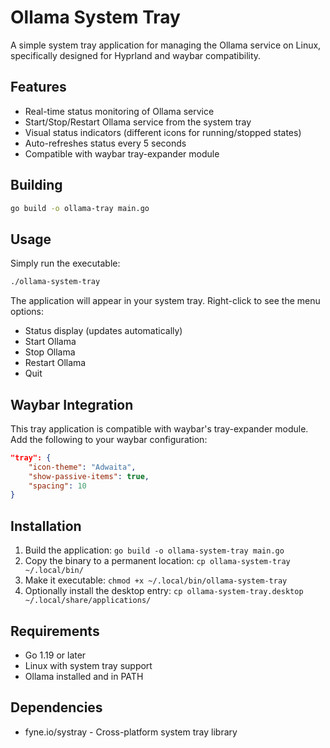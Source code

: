 # Ollama System Tray

A simple system tray application for managing the Ollama service on Linux, specifically designed for Hyprland and waybar compatibility.

## Features

- Real-time status monitoring of Ollama service
- Start/Stop/Restart Ollama service from the system tray
- Visual status indicators (different icons for running/stopped states)
- Auto-refreshes status every 5 seconds
- Compatible with waybar tray-expander module

## Building

```bash
go build -o ollama-tray main.go
```

## Usage

Simply run the executable:

```bash
./ollama-system-tray
```

The application will appear in your system tray. Right-click to see the menu options:
- Status display (updates automatically)
- Start Ollama
- Stop Ollama  
- Restart Ollama
- Quit

## Waybar Integration

This tray application is compatible with waybar's tray-expander module. Add the following to your waybar configuration:

```json
"tray": {
    "icon-theme": "Adwaita",
    "show-passive-items": true,
    "spacing": 10
}
```

## Installation

1. Build the application: `go build -o ollama-system-tray main.go`
2. Copy the binary to a permanent location: `cp ollama-system-tray ~/.local/bin/`
3. Make it executable: `chmod +x ~/.local/bin/ollama-system-tray`
4. Optionally install the desktop entry: `cp ollama-system-tray.desktop ~/.local/share/applications/`

## Requirements

- Go 1.19 or later
- Linux with system tray support
- Ollama installed and in PATH

## Dependencies

- fyne.io/systray - Cross-platform system tray library